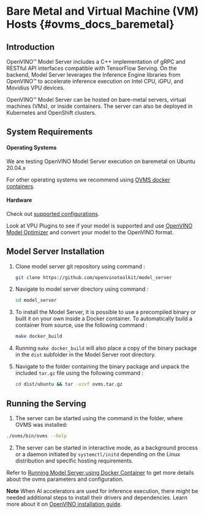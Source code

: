 # Bare Metal and Virtual Machine (VM) Hosts {#ovms_docs_baremetal}

## Introduction
OpenVINO&trade; Model Server includes a C++ implementation of gRPC and RESTful API interfaces compatible with TensorFlow Serving. 
On the backend, Model Server leverages the Inference Engine libraries from OpenVINO&trade; to accelerate inference execution on Intel CPU, iGPU, and Movidius VPU devices.

OpenVINO&trade; Model Server can be hosted on bare-metal servers, virtual machines (VMs), or inside containers. The server can also be deployed in Kubernetes and OpenShift clusters.

## System Requirements

#### Operating Systems 

We are testing OpenVINO Model Server execution on baremetal on Ubuntu 20.04.x

For other operating systems we recommend using [OVMS docker containers](./docker_container.md).


#### Hardware 

Check out [supported configurations](https://docs.openvinotoolkit.org/latest/_docs_IE_DG_supported_plugins_Supported_Devices.html).

Look at VPU Plugins to see if your model is supported and use [OpenVINO Model Optimizer](https://software.intel.com/en-us/articles/OpenVINO-ModelOptimizer) and convert your model to the OpenVINO format.



## Model Server Installation<a name="model-server-installation"></a>
1. Clone model server git repository using command :
   ```Bash
   git clone https://github.com/openvinotoolkit/model_server
   ```

2. Navigate to model server directory using command :
   ```Bash
   cd model_server
   ```
3. To install the Model Server, it is possible to use a precompiled binary or built it on your own inside a Docker container. To automatically build a container from source, use the following command :
   ```Bash
   make docker_build
   ```
4. Running `make docker_build` will also place a copy of the binary package in the `dist` subfolder in the Model Server root directory.

5. Navigate to the folder containing the binary package and unpack the included `tar.gz` file using the following command :
   ```Bash
   cd dist/ubuntu && tar -xzvf ovms.tar.gz
   ```

## Running the Serving
1. The server can be started using the command in the folder, where OVMS was installed: 
```Bash
./ovms/bin/ovms --help
```
2. The server can be started in interactive mode, as  a background process or a daemon initiated by ```systemctl/initd``` depending on the Linux distribution and specific hosting requirements.

Refer to [Running Model Server using Docker Container](./docker_container.md) to get more details about the ovms parameters and configuration.


**Note** When AI accelerators are used for inference execution, there might be needed additional steps to install their drivers and dependencies. 
Learn more about it on [OpenVINO installation guide](https://docs.openvinotoolkit.org/latest/openvino_docs_install_guides_installing_openvino_linux.html).



